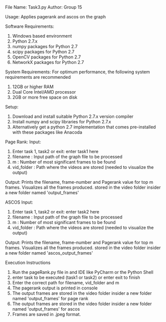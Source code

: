 File Name: Task3.py
Author: Group 15

Usage: Applies pagerank and ascos on the graph

Software Requirements:
  1. Windows based environment
  2. Python 2.7.x
  3. numpy packages for Python 2.7
  4. scipy packages for Python 2.7
  5. OpenCV packages for Python 2.7
  6. NetworkX packages for Python 2.7


System Requirements:
For optimum performance, the following system requirements are recommended
  1. 12GB or higher RAM
  2. Dual Core Intel/AMD processor
  3. 2GB or more free space on disk

Setup:
  1. Download and install suitable Python 2.7.x   version compiler
  2. Install numpy and scipy libraries for Python 2.7.x
  3. Alternatively get a python 2.7 implementation that comes pre-installed with these packages like Anacoda

Page Rank:
Input:
1. Enter task 1, task2 or exit: enter task1 here
2. filename : Input path of the graph file to be processed
3. m : Number of most significant frames to be found
4. vid_folder : Path where the videos are stored (needed to visualize the output)

Output:
Prints the filename, frame-number and Pagerank value for top m frames.
Visualizes all the frames produced.
stored in the video folder insider a new folder named 'output_frames'

ASCOS
Input:
1. Enter task 1, task2 or exit: enter task2 here
2. filename : Input path of the graph file to be processed
3. m : Number of most significant frames to be found
4. vid_folder : Path where the videos are stored (needed to visualize the output)

Output:
Prints the filename, frame-number and Pagerank value for top m frames.
Visualizes all the frames produced.
stored in the video folder insider a new folder named 'ascos_output_frames'

Execution Instructions
1. Run the pageRank.py file in and IDE like PyCharm or the Python Shell
2. enter task to be executed (task1 or task2) or enter exit to finish
3. Enter the correct path for filename, vid_folder and m
4. The pagerank output is printed in console
5. The output frames are stored in the video folder insider a new folder named 'output_frames' for page rank
6. The output frames are stored in the video folder insider a new folder named 'output_frames' for ascos
7. Frames are saved in .jpeg format.